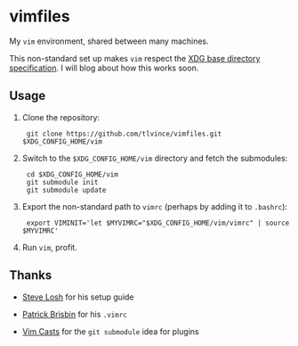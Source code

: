 vimfiles
========

My `vim` environment, shared between many machines.

This non-standard set up makes `vim` respect the [XDG base directory
specification][xdg]. I will blog about how this works soon.

Usage
-----

1. Clone the repository:

        git clone https://github.com/tlvince/vimfiles.git $XDG_CONFIG_HOME/vim

2. Switch to the `$XDG_CONFIG_HOME/vim` directory and fetch the submodules:

        cd $XDG_CONFIG_HOME/vim
        git submodule init
        git submodule update

3. Export the non-standard path to `vimrc` (perhaps by adding it to `.bashrc`):

        export VIMINIT='let $MYVIMRC="$XDG_CONFIG_HOME/vim/vimrc" | source $MYVIMRC'

4. Run `vim`, profit.

Thanks
------

* [Steve Losh][sl] for his setup guide
* [Patrick Brisbin][pb] for his `.vimrc`
* [Vim Casts][vc] for the `git submodule` idea for plugins

  [sl]: http://stevelosh.com/blog/2010/09/coming-home-to-vim/
  [pb]: https://github.com/pbrisbin/dotfiles
  [vc]: http://vimcasts.org/episodes/synchronizing-plugins-with-git-submodules-and-pathogen/
  [xdg]: http://standards.freedesktop.org/basedir-spec/basedir-spec-latest.html
